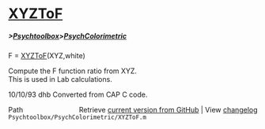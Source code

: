 # [XYZToF](XYZToF)
##### >[Psychtoolbox](Psychtoolbox)>[PsychColorimetric](PsychColorimetric)

F = [XYZToF](XYZToF)(XYZ,white)  
  
Compute the F function ratio from XYZ.  
This is used in Lab calculations.  
  
10/10/93    dhb   Converted from CAP C code.  




<div class="code_header" style="text-align:right;">
  <span style="float:left;">Path&nbsp;&nbsp;</span> <span class="counter">Retrieve <a href=
  "https://raw.github.com/Psychtoolbox-3/Psychtoolbox-3/beta/Psychtoolbox/PsychColorimetric/XYZToF.m">current version from GitHub</a> | View <a href=
  "https://github.com/Psychtoolbox-3/Psychtoolbox-3/commits/beta/Psychtoolbox/PsychColorimetric/XYZToF.m">changelog</a></span>
</div>
<div class="code">
  <code>Psychtoolbox/PsychColorimetric/XYZToF.m</code>
</div>

